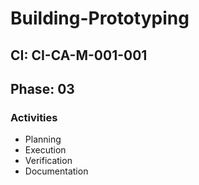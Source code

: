 # Building-Prototyping

## CI: CI-CA-M-001-001
## Phase: 03

### Activities
- Planning
- Execution
- Verification
- Documentation
